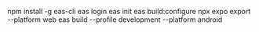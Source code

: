 npm install -g eas-cli
eas login
eas init
eas build:configure
npx expo export --platform web
eas build --profile development --platform android
